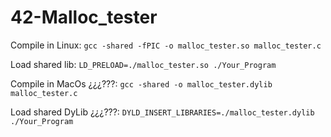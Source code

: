 # 42-Malloc_tester
 
Compile in Linux:
`gcc -shared -fPIC -o malloc_tester.so malloc_tester.c`

Load shared lib:
`LD_PRELOAD=./malloc_tester.so ./Your_Program`



Compile in MacOs ¿¿¿???:
`gcc -shared -o malloc_tester.dylib malloc_tester.c`

Load shared DyLib ¿¿¿???:
`DYLD_INSERT_LIBRARIES=./malloc_tester.dylib ./Your_Program`
